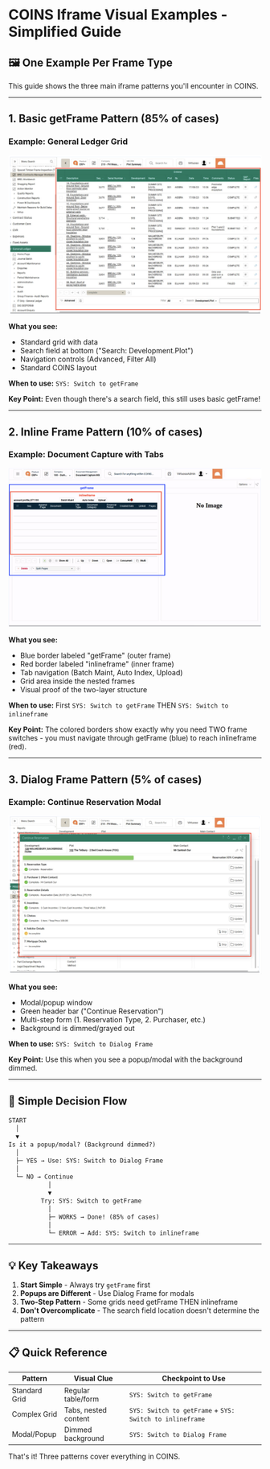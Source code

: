 # COINS Iframe Visual Examples - Simplified Guide

## 🖼️ One Example Per Frame Type

This guide shows the three main iframe patterns you'll encounter in COINS.

---

## 1. Basic getFrame Pattern (85% of cases)

### Example: General Ledger Grid
![getFrame Example](./screenshots/getFrame_3.png)

**What you see:**
- Standard grid with data
- Search field at bottom ("Search: Development.Plot")
- Navigation controls (Advanced, Filter All)
- Standard COINS layout

**When to use:** `SYS: Switch to getFrame`

**Key Point:** Even though there's a search field, this still uses basic getFrame!

---

## 2. Inline Frame Pattern (10% of cases)

### Example: Document Capture with Tabs
![Inline Frame](./screenshots/inlineframe.png)

**What you see:**
- Blue border labeled "getFrame" (outer frame)
- Red border labeled "inlineframe" (inner frame)
- Tab navigation (Batch Maint, Auto Index, Upload)
- Grid area inside the nested frames
- Visual proof of the two-layer structure

**When to use:** First `SYS: Switch to getFrame` THEN `SYS: Switch to inlineframe`

**Key Point:** The colored borders show exactly why you need TWO frame switches - you must navigate through getFrame (blue) to reach inlineframe (red).

---

## 3. Dialog Frame Pattern (5% of cases)

### Example: Continue Reservation Modal
![Dialog Frame](./screenshots/dialogFrame.png)

**What you see:**
- Modal/popup window
- Green header bar ("Continue Reservation")
- Multi-step form (1. Reservation Type, 2. Purchaser, etc.)
- Background is dimmed/grayed out

**When to use:** `SYS: Switch to Dialog Frame`

**Key Point:** Use this when you see a popup/modal with the background dimmed.

---

## 🎯 Simple Decision Flow

```
START
  │
  ▼
Is it a popup/modal? (Background dimmed?)
  │
  ├─ YES → Use: SYS: Switch to Dialog Frame
  │
  └─ NO → Continue
           │
           ▼
         Try: SYS: Switch to getFrame
           │
           ├─ WORKS → Done! (85% of cases)
           │
           └─ ERROR → Add: SYS: Switch to inlineframe
```

---

## 💡 Key Takeaways

1. **Start Simple** - Always try `getFrame` first
2. **Popups are Different** - Use Dialog Frame for modals
3. **Two-Step Pattern** - Some grids need getFrame THEN inlineframe
4. **Don't Overcomplicate** - The search field location doesn't determine the pattern

---

## 📋 Quick Reference

| Pattern | Visual Clue | Checkpoint to Use |
|---------|-------------|-------------------|
| Standard Grid | Regular table/form | `SYS: Switch to getFrame` |
| Complex Grid | Tabs, nested content | `SYS: Switch to getFrame` + `SYS: Switch to inlineframe` |
| Modal/Popup | Dimmed background | `SYS: Switch to Dialog Frame` |

That's it! Three patterns cover everything in COINS.